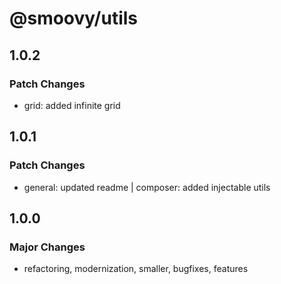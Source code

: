 # @smoovy/utils

## 1.0.2

### Patch Changes

- grid: added infinite grid

## 1.0.1

### Patch Changes

- general: updated readme | composer: added injectable utils

## 1.0.0

### Major Changes

- refactoring, modernization, smaller, bugfixes, features
